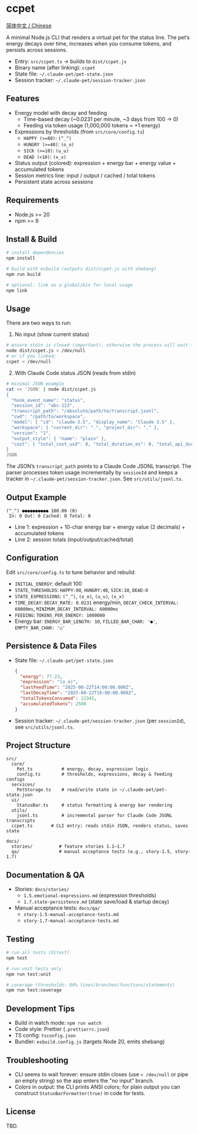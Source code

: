 # ccpet

[简体中文 / Chinese](README.zh-CN.md)

A minimal Node.js CLI that renders a virtual pet for the status line. The pet’s energy decays over time, increases when you consume tokens, and persists across sessions.

- Entry: `src/ccpet.ts` → builds to `dist/ccpet.js`
- Binary name (after linking): `ccpet`
- State file: `~/.claude-pet/pet-state.json`
- Session tracker: `~/.claude-pet/session-tracker.json`

## Features
- Energy model with decay and feeding
  - Time-based decay (~0.0231 per minute, ~3 days from 100 → 0)
  - Feeding via token usage (1,000,000 tokens = +1 energy)
- Expressions by thresholds (from `src/core/config.ts`)
  - `HAPPY (>=80)`: `(^_^)`
  - `HUNGRY (>=40)`: `(o_o)`
  - `SICK (>=10)`: `(u_u)`
  - `DEAD (<10)`: `(x_x)`
- Status output (colored): expression + energy bar + energy value + accumulated tokens
- Session metrics line: input / output / cached / total tokens
- Persistent state across sessions

## Requirements
- Node.js >= 20
- npm >= 9

## Install & Build
```bash
# install dependencies
npm install

# build with esbuild (outputs dist/ccpet.js with shebang)
npm run build

# optional: link as a global/bin for local usage
npm link
```

## Usage
There are two ways to run:

1) No input (show current status)
```bash
# ensure stdin is closed (important), otherwise the process will wait for input
node dist/ccpet.js < /dev/null
# or if you linked:
ccpet < /dev/null
```

2) With Claude Code status JSON (reads from stdin)
```bash
# minimal JSON example
cat << 'JSON' | node dist/ccpet.js
{
  "hook_event_name": "status",
  "session_id": "abc-123",
  "transcript_path": "/absolute/path/to/transcript.jsonl",
  "cwd": "/path/to/workspace",
  "model": { "id": "claude-3.5", "display_name": "Claude 3.5" },
  "workspace": { "current_dir": ".", "project_dir": "." },
  "version": "1",
  "output_style": { "name": "plain" },
  "cost": { "total_cost_usd": 0, "total_duration_ms": 0, "total_api_duration_ms": 0, "total_lines_added": 0, "total_lines_removed": 0 }
}
JSON
```
The JSON’s `transcript_path` points to a Claude Code JSONL transcript. The parser processes token usage incrementally by `sessionId` and keeps a tracker in `~/.claude-pet/session-tracker.json`. See `src/utils/jsonl.ts`.

## Output Example
```text
(^_^) ●●●●●●●●●● 100.00 (0)
 In: 0 Out: 0 Cached: 0 Total: 0
```
- Line 1: expression + 10-char energy bar + energy value (2 decimals) + accumulated tokens
- Line 2: session totals (input/output/cached/total)

## Configuration
Edit `src/core/config.ts` to tune behavior and rebuild:
- `INITIAL_ENERGY`: default 100
- `STATE_THRESHOLDS`: `HAPPY:80`, `HUNGRY:40`, `SICK:10`, `DEAD:0`
- `STATE_EXPRESSIONS`: `(^_^)`, `(o_o)`, `(u_u)`, `(x_x)`
- `TIME_DECAY`: `DECAY_RATE: 0.0231` energy/min, `DECAY_CHECK_INTERVAL: 60000ms`, `MINIMUM_DECAY_INTERVAL: 60000ms`
- `FEEDING`: `TOKENS_PER_ENERGY: 1000000`
- Energy bar: `ENERGY_BAR_LENGTH: 10`, `FILLED_BAR_CHAR: '●'`, `EMPTY_BAR_CHAR: '○'`

## Persistence & Data Files
- State file: `~/.claude-pet/pet-state.json`
  ```json
  {
    "energy": 77.23,
    "expression": "(o_o)",
    "lastFeedTime": "2025-08-22T14:00:00.000Z",
    "lastDecayTime": "2025-08-22T16:00:00.000Z",
    "totalTokensConsumed": 12345,
    "accumulatedTokens": 2500
  }
  ```
- Session tracker: `~/.claude-pet/session-tracker.json` (per `sessionId`), see `src/utils/jsonl.ts`.

## Project Structure
```
src/
  core/
    Pet.ts           # energy, decay, expression logic
    config.ts        # thresholds, expressions, decay & feeding configs
  services/
    PetStorage.ts    # read/write state in ~/.claude-pet/pet-state.json
  ui/
    StatusBar.ts     # status formatting & energy bar rendering
  utils/
    jsonl.ts         # incremental parser for Claude Code JSONL transcripts
  ccpet.ts       # CLI entry: reads stdin JSON, renders status, saves state

docs/
  stories/          # feature stories 1.1–1.7
  qa/               # manual acceptance tests (e.g., story-1.5, story-1.7)
```

## Documentation & QA
- Stories: `docs/stories/`
  - `1.5.emotional-expressions.md` (expression thresholds)
  - `1.7.state-persistence.md` (state save/load & startup decay)
- Manual acceptance tests: `docs/qa/`
  - `story-1.5-manual-acceptance-tests.md`
  - `story-1.7-manual-acceptance-tests.md`

## Testing
```bash
# run all tests (Vitest)
npm test

# run unit tests only
npm run test:unit

# coverage (thresholds: 80% lines/branches/functions/statements)
npm run test:coverage
```

## Development Tips
- Build in watch mode: `npm run watch`
- Code style: Prettier (`.prettierrc.json`)
- TS config: `tsconfig.json`
- Bundler: `esbuild.config.js` (targets Node 20, emits shebang)

## Troubleshooting
- CLI seems to wait forever: ensure stdin closes (use `< /dev/null` or pipe an empty string) so the app enters the "no input" branch.
- Colors in output: the CLI prints ANSI colors; for plain output you can construct `StatusBarFormatter(true)` in code for tests.

## License
TBD.
